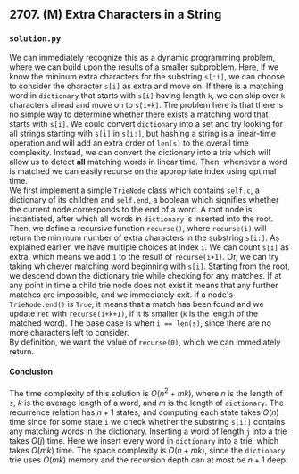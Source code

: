 ## 2707. (M) Extra Characters in a String

### `solution.py`
We can immediately recognize this as a dynamic programming problem, where we can build upon the results of a smaller subproblem. Here, if we know the mininum extra characters for the substring `s[:i]`, we can choose to consider the character `s[i]` as extra and move on. If there is a matching word in `dictionary` that starts with `s[i]` having length `k`, we can skip over `k` characters ahead and move on to `s[i+k]`. The problem here is that there is no simple way to determine whether there exists a matching word that starts with `s[i]`. We could convert `dictionary` into a set and try looking for all strings starting with `s[i]` in `s[i:]`, but hashing a string is a linear-time operation and will add an extra order of `len(s)` to the overall time complexity. Instead, we can convert the dictionary into a trie which will allow us to detect **all** matching words in linear time. Then, whenever a word is matched we can easily recurse on the appropriate index using optimal time.  
We first implement a simple `TrieNode` class which contains `self.c`, a dictionary of its children and `self.end`, a boolean which signifies whether the current node corresponds to the end of a word. A root node is instantiated, after which all words in `dictionary` is inserted into the root. Then, we define a recursive function `recurse()`, where `recurse(i)` will return the minimum number of extra characters in the substring `s[i:]`. As explained earlier, we have multiple choices at index `i`. We can count `s[i]` as extra, which means we add `1` to the result of `recurse(i+1)`. Or, we can try taking whichever matching word beginning with `s[i]`. Starting from the root, we descend down the dictionary trie while checking for any matches. If at any point in time a child trie node does not exist it means that any further matches are impossible, and we immediately exit. If a node's `TrieNode.end()` is `True`, it means that a match has been found and we update `ret` with `recurse(i+k+1)`, if it is smaller (`k` is the length of the matched word). The base case is when `i == len(s)`, since there are no more characters left to consider.  
By definition, we want the value of `recurse(0)`, which we can immediately return.  

#### Conclusion
The time complexity of this solution is $O(n^2+mk)$, where $n$ is the length of `s`, $k$ is the average length of a word, and $m$ is the length of `dictionary`. The recurrence relation has $n+1$ states, and computing each state takes $O(n)$ time since for some state `i` we check whether the substring `s[i:]` contains any matching words in the dictionary. Inserting a word of length `j` into a trie takes $O(j)$ time. Here we insert every word in `dictionary` into a trie, which takes $O(mk)$ time. The space complexity is $O(n+mk)$, since the `dictionary` trie uses $O(mk)$ memory and the recursion depth can at most be $n+1$ deep.  
  

